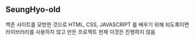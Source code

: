 ## SeungHyo-old

백준 사이트를 모방한 것으로 HTML, CSS, JAVASCRIPT 를 배우기 위해 되도록이면 라이브러리를 사용하지 않고 만든 프로젝트
현재 이것은 진행하지 않음
